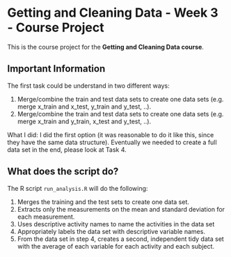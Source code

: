 # Getting and Cleaning Data - Week 3 - Course Project

This is the course project for the **Getting and Cleaning Data course**.

## Important Information

The first task could be understand in two different ways:
1. Merge/combine the train and test data sets to create one data
sets (e.g. merge x_train and x_test, y_train and y_test, ..).
2. Merge/combine the train and test data sets to create one data sets (e.g. merge x_train and y_train, x_test and y_test, ..).

What I did: I did the first option (it was reasonable to do it like this, since they have the same data structure). Eventually we needed to create a full data set in the end, please look at Task 4.

## What does the script do?

The R script ```run_analysis.R``` will do the following:

1. Merges the training and the test sets to create one data set.
2. Extracts only the measurements on the mean and standard deviation for each measurement. 
3. Uses descriptive activity names to name the activities in the data set
4. Appropriately labels the data set with descriptive variable names. 
5. From the data set in step 4, creates a second, independent tidy data set with the average of each variable for each activity and each subject.
